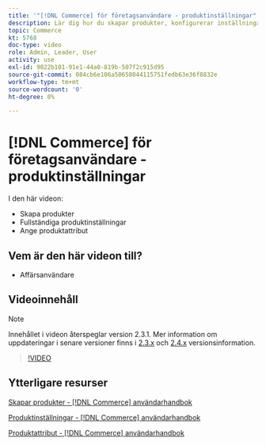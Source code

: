 ```yaml
---
title: '"[!DNL Commerce] för företagsanvändare - produktinställningar"'
description: Lär dig hur du skapar produkter, konfigurerar inställningar och använder attribut.
topic: Commerce
kt: 5768
doc-type: video
role: Admin, Leader, User
activity: use
exl-id: 9022b101-91e1-44a0-819b-507f2c915d95
source-git-commit: 084cb6e106a50658044115751fedb63e36f8832e
workflow-type: tm+mt
source-wordcount: '0'
ht-degree: 0%

---
```


# [!DNL Commerce] för företagsanvändare - produktinställningar

I den här videon:

- Skapa produkter
- Fullständiga produktinställningar
- Ange produktattribut

## Vem är den här videon till?

- Affärsanvändare

## Videoinnehåll

>[!NOTE]
>
>Innehållet i videon återspeglar version 2.3.1. Mer information om uppdateringar i senare versioner finns i [ 2.3.x](https://devdocs.magento.com/guides/v2.3/release-notes/bk-release-notes.html) och [2.4.x](https://devdocs.magento.com/guides/v2.4/release-notes/bk-release-notes.html) versionsinformation.

>[!VIDEO](https://video.tv.adobe.com/v/35953?quality=12&learn=on)

## Ytterligare resurser

[Skapar produkter - [!DNL Commerce] användarhandbok](https://docs.magento.com/user-guide/catalog/product-create.html)

[Produktinställningar - [!DNL Commerce] användarhandbok](https://docs.magento.com/user-guide/catalog/settings.html)

[Produktattribut - [!DNL Commerce] användarhandbok](https://docs.magento.com/user-guide/catalog/product-attributes.html)
